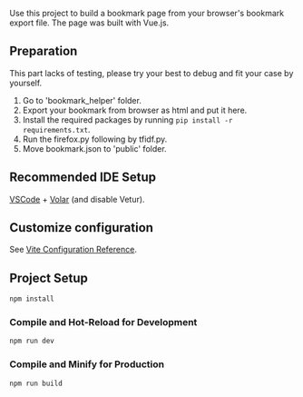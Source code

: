 Use this project to build a bookmark page from your browser's bookmark export file. The page was built with Vue.js.

## Preparation
This part lacks of testing, please try your best to debug and fit your case by yourself.

1. Go to 'bookmark_helper' folder.
2. Export your bookmark from browser as html and put it here.
3. Install the required packages by running `pip install -r requirements.txt`.
4. Run the firefox.py following by tfidf.py.
5. Move bookmark.json to 'public' folder.

## Recommended IDE Setup

[VSCode](https://code.visualstudio.com/) + [Volar](https://marketplace.visualstudio.com/items?itemName=Vue.volar) (and disable Vetur).

## Customize configuration

See [Vite Configuration Reference](https://vitejs.dev/config/).

## Project Setup

```sh
npm install
```

### Compile and Hot-Reload for Development

```sh
npm run dev
```

### Compile and Minify for Production

```sh
npm run build
```
